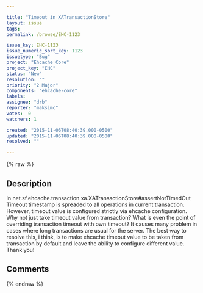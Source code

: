 ```yaml
---

title: "Timeout in XATransactionStore"
layout: issue
tags: 
permalink: /browse/EHC-1123

issue_key: EHC-1123
issue_numeric_sort_key: 1123
issuetype: "Bug"
project: "Ehcache Core"
project_key: "EHC"
status: "New"
resolution: ""
priority: "2 Major"
components: "ehcache-core"
labels: 
assignee: "drb"
reporter: "maksimc"
votes:  0
watchers: 1

created: "2015-11-06T08:40:39.000-0500"
updated: "2015-11-06T08:40:39.000-0500"
resolved: ""

---
```




{% raw %}



## Description

<div markdown="1" class="description">

In net.sf.ehcache.transaction.xa.XATransactionStore#assertNotTimedOut Timeout timestamp is spreaded to all operations in current transaction. However, timeout value is configured strictly via ehcache configuration. Why not just take timeout value from transaction? What is even the point of overriding transaction timeout with own timeout? It causes many problem in cases where long transactions are usual for the server.
The best way to resolve this, i think, is to make ehcache timeout value to be taken from transaction by default and leave the ability to configure different value.
Thank you!

</div>

## Comments



{% endraw %}
